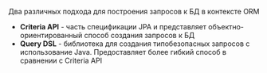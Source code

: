 Два различных подхода для построения запросов к БД в контексте ORM
- **Criteria API** - часть спецификации JPA и представляет объектно-ориентированный способ создания запросов к БД
- **Query DSL** - библиотека для создания типобезопасных запросов с использование Java. Предоставляет более гибкий способ в сравнении с Criteria API